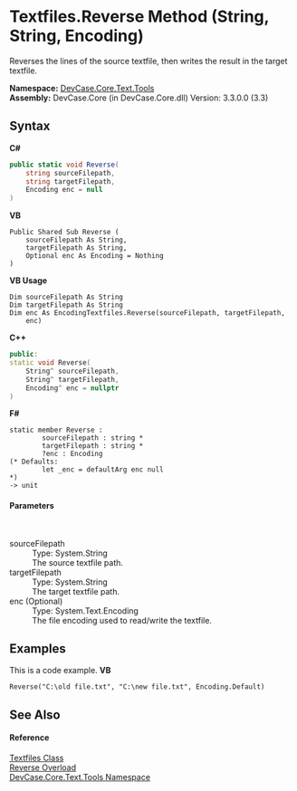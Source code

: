 # Textfiles.Reverse Method (String, String, Encoding)
 

Reverses the lines of the source textfile, then writes the result in the target textfile.

**Namespace:**&nbsp;<a href="N_DevCase_Core_Text_Tools">DevCase.Core.Text.Tools</a><br />**Assembly:**&nbsp;DevCase.Core (in DevCase.Core.dll) Version: 3.3.0.0 (3.3)

## Syntax

**C#**<br />
``` C#
public static void Reverse(
	string sourceFilepath,
	string targetFilepath,
	Encoding enc = null
)
```

**VB**<br />
``` VB
Public Shared Sub Reverse ( 
	sourceFilepath As String,
	targetFilepath As String,
	Optional enc As Encoding = Nothing
)
```

**VB Usage**<br />
``` VB Usage
Dim sourceFilepath As String
Dim targetFilepath As String
Dim enc As EncodingTextfiles.Reverse(sourceFilepath, targetFilepath, 
	enc)
```

**C++**<br />
``` C++
public:
static void Reverse(
	String^ sourceFilepath, 
	String^ targetFilepath, 
	Encoding^ enc = nullptr
)
```

**F#**<br />
``` F#
static member Reverse : 
        sourceFilepath : string * 
        targetFilepath : string * 
        ?enc : Encoding 
(* Defaults:
        let _enc = defaultArg enc null
*)
-> unit 

```


#### Parameters
&nbsp;<dl><dt>sourceFilepath</dt><dd>Type: System.String<br />The source textfile path.</dd><dt>targetFilepath</dt><dd>Type: System.String<br />The target textfile path.</dd><dt>enc (Optional)</dt><dd>Type: System.Text.Encoding<br />The file encoding used to read/write the textfile.</dd></dl>

## Examples
This is a code example. 
**VB**<br />
``` VB
Reverse("C:\old file.txt", "C:\new file.txt", Encoding.Default)
```


## See Also


#### Reference
<a href="T_DevCase_Core_Text_Tools_Textfiles">Textfiles Class</a><br /><a href="Overload_DevCase_Core_Text_Tools_Textfiles_Reverse">Reverse Overload</a><br /><a href="N_DevCase_Core_Text_Tools">DevCase.Core.Text.Tools Namespace</a><br />